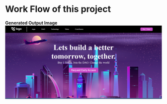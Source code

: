 # Work Flow of this project

**Generated Output Image**
![Output](./assets/project2_output_img.png)
